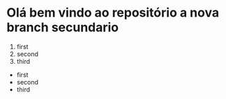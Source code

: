 # Olá bem vindo ao repositório a nova branch secundario

1. first
2. second
3. third

- first
- second
- third

